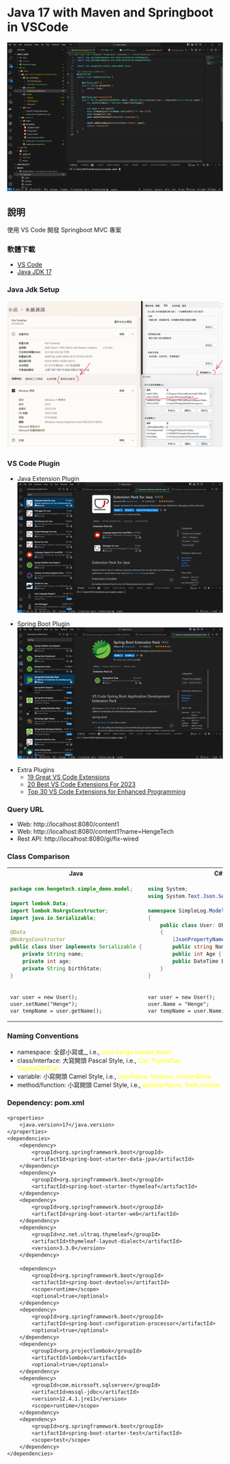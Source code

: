 # Java 17 with Maven and Springboot in VSCode


<div align="center">
  <kbd>
    <img src="readme-images/overview.png" />
  </kbd>
</div>

## 說明


使用 VS Code 開發 Springboot MVC 專案

### 軟體下載

- [VS Code](https://code.visualstudio.com/download)
- [Java JDK 17](https://www.openlogic.com/openjdk-downloads)

### Java Jdk Setup
<div align="center">
  <kbd>
    <img src="readme-images/java-env.png" />
  </kbd>
</div>


### VS Code Plugin

- Java Extension Plugin
  <div align="center">
  <kbd>
    <img src="readme-images/java-plugin.png" />
  </kbd>
</div>

- Spring Boot Plugin
    <div align="center">
  <kbd>
    <img src="readme-images/spring-plugin.png" />
  </kbd>
</div>

- Extra Plugins
  - [19 Great VS Code Extensions](https://www.wearedevelopers.com/magazine/vs-code-extensions)
  - [20 Best VS Code Extensions For 2023](https://www.lambdatest.com/blog/best-vs-code-extensions/)
  - [Top 30 VS Code Extensions for Enhanced Programming](https://kinsta.com/blog/vscode-extensions/)

### Query URL
  - Web: http://localhost:8080/content1
  - Web: http://localhost:8080/content1?name=HengeTech
  - Rest API: http://localhost:8080/gi/fix-wired

### Class Comparison
<table>
<tr>
<th> Java </th>
<th> C# </th>
</tr>
<tr>
<td>

```java
package com.hengetech.simple_demo.model;

import lombok.Data;
import lombok.NoArgsConstructor;
import java.io.Serializable;

@Data
@NoArgsConstructor
public class User implements Serializable {
    private String name;
    private int age;
    private String birthState;    
}
```

</td>
<td>

```c#
using System;
using System.Text.Json.Serialization;

namespace SimpleLog.Models
{
    public class User: Object
    {
        [JsonPropertyName("username")]
        public string Name { get; set; }
        public int Age { get; set; }
        public DateTime Birthday { get; set; }
    }
}
```

</td>
</tr>
<tr>
<td>

```agsl
var user = new User();
user.setName("Henge");
var tempName = user.getName();
```
</td>
<td>

```agsl
var user = new User();
user.Name = "Henge";
var tempName = user.Name;
```
</td>
</tr>
</table>

### Naming Conventions

- namespace: 全部小寫或_, i.e., <span style="color:yellow">com.henge.maven_basic</span>
- class/interface: 大寫開頭 Pascal Style, i.e., <span style="color:yellow">Car, ToyotaCar, ToyotaCRVCar</span>
- variable: 小寫開頭 Camel Style, i.e., <span style="color:yellow">userName, location, createdDate</span>
- method/function: 小寫開頭 Camel Style, i.e., <span style="color:yellow">getUserName, findLocation</span>

### Dependency: pom.xml 
```
<properties>
    <java.version>17</java.version>
</properties>
<dependencies>
    <dependency>
        <groupId>org.springframework.boot</groupId>
        <artifactId>spring-boot-starter-data-jpa</artifactId>
    </dependency>
    <dependency>
        <groupId>org.springframework.boot</groupId>
        <artifactId>spring-boot-starter-thymeleaf</artifactId>
    </dependency>
    <dependency>
        <groupId>org.springframework.boot</groupId>
        <artifactId>spring-boot-starter-web</artifactId>
    </dependency>
    <dependency>
        <groupId>nz.net.ultraq.thymeleaf</groupId>
        <artifactId>thymeleaf-layout-dialect</artifactId>
        <version>3.3.0</version>
    </dependency>

    <dependency>
        <groupId>org.springframework.boot</groupId>
        <artifactId>spring-boot-devtools</artifactId>
        <scope>runtime</scope>
        <optional>true</optional>
    </dependency>
    <dependency>
        <groupId>org.springframework.boot</groupId>
        <artifactId>spring-boot-configuration-processor</artifactId>
        <optional>true</optional>
    </dependency>
    <dependency>
        <groupId>org.projectlombok</groupId>
        <artifactId>lombok</artifactId>
        <optional>true</optional>
    </dependency>
    <dependency>
        <groupId>com.microsoft.sqlserver</groupId>
        <artifactId>mssql-jdbc</artifactId>
        <version>12.4.1.jre11</version>
        <scope>runtime</scope>
    </dependency>
    <dependency>
        <groupId>org.springframework.boot</groupId>
        <artifactId>spring-boot-starter-test</artifactId>
        <scope>test</scope>
    </dependency>
</dependencies>
```


